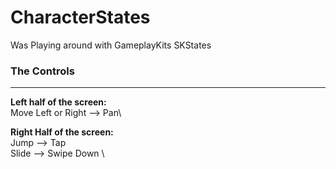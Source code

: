 # CharacterStates
Was Playing around with GameplayKits SKStates


### The Controls
----------------
  **Left half of the screen:**\
      Move Left or Right  --> Pan\
  
  **Right Half of the screen:** \
      Jump                --> Tap \
      Slide               --> Swipe Down \

